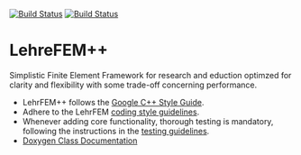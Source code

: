 [![Build Status](https://travis-ci.org/craffael/lehrfempp.svg?branch=master)](https://travis-ci.org/craffael/lehrfempp/branches)
[![Build Status](https://ci.appveyor.com/api/projects/status/github/craffael/lehrfempp/branch/master)](https://ci.appveyor.com/project/craffael/lehrfempp/branch/master)

# LehreFEM++
Simplistic Finite Element Framework for research and eduction optimzed for clarity and
flexibility with some trade-off concerning performance.

* LehrFEM++ follows the [Google C++ Style
Guide](https://google.github.io/styleguide/cppguide.html#Naming).
* Adhere to the LehrFEM [coding style
  guidelines](https://github.com/craffael/lehrfempp/wiki/Contribute).
* Whenever adding core functionality, thorough testing is mandatory, following the
  instructions in the [testing
  guidelines](https://github.com/craffael/lehrfempp/wiki/Contribute).
* [Doxygen Class Documentation](https://craffael.github.io/lehrfempp)
